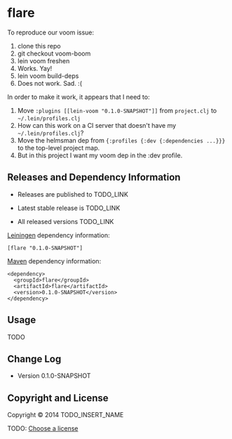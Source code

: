 # flare

To reproduce our voom issue:

1. clone this repo
2. git checkout voom-boom
3. lein voom freshen
 1. Works. Yay!
4. lein voom build-deps
 1. Does not work. Sad. :(

In order to make it work, it appears that I need to:

1. Move ```:plugins [[lein-voom "0.1.0-SNAPSHOT"]]``` from ```project.clj``` to ```~/.lein/profiles.clj```
 1. How can this work on a CI server that doesn't have my ```~/.lein/profiles.clj```? 
2. Move the helmsman dep from ```{:profiles {:dev {:dependencies ...}}}``` to the
   top-level project map.
 1. But in this project I want my voom dep in the :dev profile.

## Releases and Dependency Information

* Releases are published to TODO_LINK

* Latest stable release is TODO_LINK

* All released versions TODO_LINK

[Leiningen] dependency information:

    [flare "0.1.0-SNAPSHOT"]

[Maven] dependency information:

    <dependency>
      <groupId>flare</groupId>
      <artifactId>flare</artifactId>
      <version>0.1.0-SNAPSHOT</version>
    </dependency>

[Leiningen]: http://leiningen.org/
[Maven]: http://maven.apache.org/



## Usage

TODO



## Change Log

* Version 0.1.0-SNAPSHOT



## Copyright and License

Copyright © 2014 TODO_INSERT_NAME

TODO: [Choose a license](http://choosealicense.com/)
